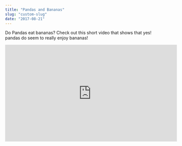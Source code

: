```yaml
---
title: "Pandas and Bananas"
slug: "custom-slug"
date: "2017-08-21"
---
```

Do Pandas eat bananas? Check out this short video that shows that yes! pandas do
seem to really enjoy bananas!
<iframe width="560" height="315" src="https://www.youtube.com/embed/4SZl1r2O_bY" frameborder="0" allowfullscreen></iframe>
